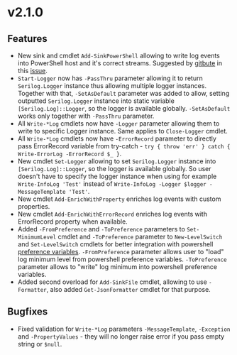 # v2.1.0

## Features

* New sink and cmdlet `Add-SinkPowerShell` allowing to write log events into PowerShell host and it's correct streams. Suggested by [gitbute](https://github.com/gitbute) in this [issue](https://github.com/PoShLog/PoShLog/issues/5).
* `Start-Logger` now has `-PassThru` parameter allowing it to return `Serilog.Logger` instance thus allowing multiple logger instances. Together with that, `-SetAsDefault` parameter was added to allow, setting outputted `Serilog.Logger` instance into static variable `[Serilog.Log]::Logger`, so the logger is available globally. `-SetAsDefault` works only together with `-PassThru` parameter.
* All `Write-*Log` cmdlets now have `-Logger` parameter allowing them to write to specific Logger instance. Same applies to `Close-Logger` cmdlet.
* All `Write-*Log` cmdlets now have `-ErrorRecord` parameter to directly pass ErrorRecord variable from try-catch - `try { throw 'err' } catch { Write-ErrorLog -ErrorRecord $_ }`.
* New cmdlet `Set-Logger` allowing to set `Serilog.Logger` instance into `[Serilog.Log]::Logger`, so the logger is available globally. So user doesn't have to specify the logger instance when using for example `Write-InfoLog 'Test'` instead of `Write-InfoLog -Logger $logger -MessageTemplate 'Test'`.
* New cmdlet `Add-EnrichWithProperty` enriches log events with custom properties.
* New cmdlet `Add-EnrichWithErrorRecord` enriches log events with ErrorRecord property when available.
* Added `-FromPreference` and `-ToPreference` parameters to `Set-MinimumLevel` cmdlet and `-ToPreference` parameter to `New-LevelSwitch` and `Set-LevelSwitch` cmdlets for better integration with powershell [preference variables](https://docs.microsoft.com/en-us/powershell/module/microsoft.powershell.core/about/about_preference_variables?view=powershell-7). `-FromPreference` parameter allows user to "load" log minimum level from powershell preference variables. `-ToPreference` parameter allows to "write" log minimum into powershell preference variables.
* Added second overload for `Add-SinkFile` cmdlet, allowing to use `-Formatter`, also added `Get-JsonFormatter` cmdlet for that purpose.

## Bugfixes

* Fixed validation for `Write-*Log` parameters `-MessageTemplate`, `-Exception` and `-PropertyValues` - they will no longer raise error if you pass empty string or `$null`.
